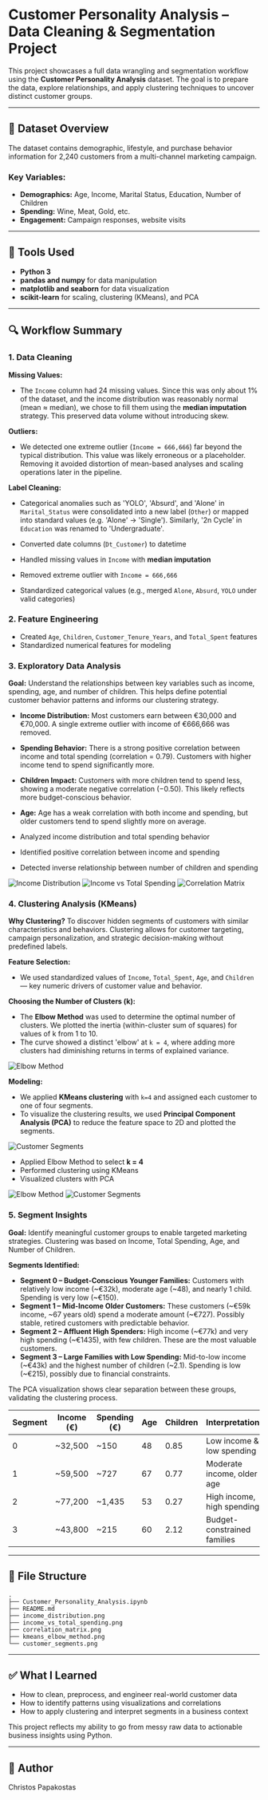 
# Customer Personality Analysis – Data Cleaning & Segmentation Project

This project showcases a full data wrangling and segmentation workflow using the **Customer Personality Analysis** dataset. The goal is to prepare the data, explore relationships, and apply clustering techniques to uncover distinct customer groups.

---

## 📁 Dataset Overview

The dataset contains demographic, lifestyle, and purchase behavior information for 2,240 customers from a multi-channel marketing campaign.

### Key Variables:
- **Demographics:** Age, Income, Marital Status, Education, Number of Children
- **Spending:** Wine, Meat, Gold, etc.
- **Engagement:** Campaign responses, website visits

---

## 🔧 Tools Used

- **Python 3**
- **pandas and numpy** for data manipulation
- **matplotlib and seaborn** for data visualization
- **scikit-learn** for scaling, clustering (KMeans), and PCA

---

## 🔍 Workflow Summary

### 1. Data Cleaning

**Missing Values:**
- The `Income` column had 24 missing values. Since this was only about 1% of the dataset, and the income distribution was reasonably normal (mean ≈ median), we chose to fill them using the **median imputation** strategy. This preserved data volume without introducing skew.

**Outliers:**
- We detected one extreme outlier (`Income = 666,666`) far beyond the typical distribution. This value was likely erroneous or a placeholder. Removing it avoided distortion of mean-based analyses and scaling operations later in the pipeline.

**Label Cleaning:**
- Categorical anomalies such as 'YOLO', 'Absurd', and 'Alone' in `Marital_Status` were consolidated into a new label (`Other`) or mapped into standard values (e.g. 'Alone' → 'Single'). Similarly, '2n Cycle' in `Education` was renamed to 'Undergraduate'.

- Converted date columns (`Dt_Customer`) to datetime
- Handled missing values in `Income` with **median imputation**
- Removed extreme outlier with `Income = 666,666`
- Standardized categorical values (e.g., merged `Alone`, `Absurd`, `YOLO` under valid categories)

### 2. Feature Engineering

- Created `Age`, `Children`, `Customer_Tenure_Years`, and `Total_Spent` features
- Standardized numerical features for modeling

### 3. Exploratory Data Analysis

**Goal:** Understand the relationships between key variables such as income, spending, age, and number of children. This helps define potential customer behavior patterns and informs our clustering strategy.

- **Income Distribution:** Most customers earn between €30,000 and €70,000. A single extreme outlier with income of €666,666 was removed.
- **Spending Behavior:** There is a strong positive correlation between income and total spending (correlation = 0.79). Customers with higher income tend to spend significantly more.
- **Children Impact:** Customers with more children tend to spend less, showing a moderate negative correlation (−0.50). This likely reflects more budget-conscious behavior.
- **Age:** Age has a weak correlation with both income and spending, but older customers tend to spend slightly more on average.


- Analyzed income distribution and total spending behavior
- Identified positive correlation between income and spending
- Detected inverse relationship between number of children and spending

![Income Distribution](images/income_distribution.png)
![Income vs Total Spending](images/income_vs_total_spending.png)
![Correlation Matrix](images/correlation_matrix.png)

### 4. Clustering Analysis (KMeans)

**Why Clustering?**
To discover hidden segments of customers with similar characteristics and behaviors. Clustering allows for customer targeting, campaign personalization, and strategic decision-making without predefined labels.

**Feature Selection:**
- We used standardized values of `Income`, `Total_Spent`, `Age`, and `Children` — key numeric drivers of customer value and behavior.

**Choosing the Number of Clusters (k):**
- The **Elbow Method** was used to determine the optimal number of clusters. We plotted the inertia (within-cluster sum of squares) for values of k from 1 to 10.
- The curve showed a distinct 'elbow' at `k = 4`, where adding more clusters had diminishing returns in terms of explained variance.

![Elbow Method](images/kmeans_elbow_method.png)

**Modeling:**
- We applied **KMeans clustering** with `k=4` and assigned each customer to one of four segments.
- To visualize the clustering results, we used **Principal Component Analysis (PCA)** to reduce the feature space to 2D and plotted the segments.

![Customer Segments](images/customer_segments.png)

- Applied Elbow Method to select **k = 4**
- Performed clustering using KMeans
- Visualized clusters with PCA

![Elbow Method](images/kmeans_elbow_method.png)
![Customer Segments](images/customer_segments.png)

### 5. Segment Insights

**Goal:** Identify meaningful customer groups to enable targeted marketing strategies. Clustering was based on Income, Total Spending, Age, and Number of Children.

**Segments Identified:**
- **Segment 0 – Budget-Conscious Younger Families:** Customers with relatively low income (~€32k), moderate age (~48), and nearly 1 child. Spending is very low (~€150).
- **Segment 1 – Mid-Income Older Customers:** These customers (~€59k income, ~67 years old) spend a moderate amount (~€727). Possibly stable, retired customers with predictable behavior.
- **Segment 2 – Affluent High Spenders:** High income (~€77k) and very high spending (~€1435), with few children. These are the most valuable customers.
- **Segment 3 – Large Families with Low Spending:** Mid-to-low income (~€43k) and the highest number of children (~2.1). Spending is low (~€215), possibly due to financial constraints.

The PCA visualization shows clear separation between these groups, validating the clustering process.

| Segment | Income (€) | Spending (€) | Age | Children | Interpretation |
|---------|------------|---------------|-----|----------|----------------|
| 0       | ~32,500    | ~150          | 48  | 0.85     | Low income & low spending |
| 1       | ~59,500    | ~727          | 67  | 0.77     | Moderate income, older age |
| 2       | ~77,200    | ~1,435        | 53  | 0.27     | High income, high spending |
| 3       | ~43,800    | ~215          | 60  | 2.12     | Budget-constrained families |

---

## 📘 File Structure

```
.
├── Customer_Personality_Analysis.ipynb
├── README.md
├── income_distribution.png
├── income_vs_total_spending.png
├── correlation_matrix.png
├── kmeans_elbow_method.png
└── customer_segments.png
```

---

## ✅ What I Learned

- How to clean, preprocess, and engineer real-world customer data
- How to identify patterns using visualizations and correlations
- How to apply clustering and interpret segments in a business context

This project reflects my ability to go from messy raw data to actionable business insights using Python.

---

## 📎 Author

Christos Papakostas
